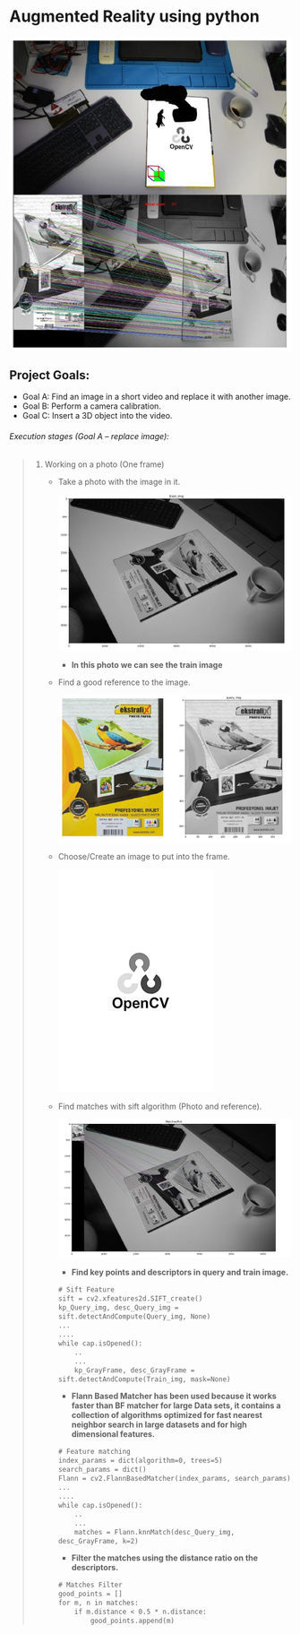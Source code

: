# Augmented Reality using python
![title](/Images/introduction.PNG)
## Project Goals:
* Goal A: Find an image in a short video and replace it with another image.
* Goal B: Perform a camera calibration.
* Goal C: Insert a 3D object into the video.
  
  
  
###### Execution stages (Goal A – replace image):
> 1. Working on a photo (One frame)
>    - Take a photo with the image in it.
>         
>           
>         ![title](/Images/train_img.PNG)
>      -  __In this photo we can see the train image__
>    
>
>    - Find a good reference to the image.
>         
>           
>         ![title](/Images/Query_img.PNG)
>
>    - Choose/Create an image to put into the frame.
>         
>           
>         ![title](/Images/input_image.PNG)
>
>    - Find matches with sift algorithm (Photo and reference).
>         
>           
>         ![title](/Images/MachesPlot.PNG)
>      -  __Find key points and descriptors in query and train image.__
>      ```
>      # Sift Feature
>      sift = cv2.xfeatures2d.SIFT_create()
>      kp_Query_img, desc_Query_img = sift.detectAndCompute(Query_img, None)
>      ...
>      ....
>      while cap.isOpened():
>          ..
>          ...
>          kp_GrayFrame, desc_GrayFrame = sift.detectAndCompute(Train_img, mask=None)
>      ```
>
>
>
>      -  __Flann Based Matcher has been used because it works faster than BF matcher for large Data sets, it contains a collection of algorithms optimized for fast nearest neighbor search in large datasets and for high dimensional features.__
>      ```
>      # Feature matching
>      index_params = dict(algorithm=0, trees=5)
>      search_params = dict()
>      Flann = cv2.FlannBasedMatcher(index_params, search_params)
>      ...
>      ....
>      while cap.isOpened():
>          ..
>          ...
>          matches = Flann.knnMatch(desc_Query_img, desc_GrayFrame, k=2)
>      ```     
>      
>      
>      
>      -  __Filter the matches using the distance ratio on the descriptors.__
>      ```
>      # Matches Filter
>      good_points = []
>      for m, n in matches:
>          if m.distance < 0.5 * n.distance:
>              good_points.append(m)
>      ```       
>      
>      
>      
>
>
>
>
